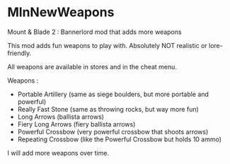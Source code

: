 # MlnNewWeapons
Mount & Blade 2 : Bannerlord mod that adds more weapons

This mod adds fun weapons to play with. Absolutely NOT realistic or lore-friendly.

All weapons are available in stores and in the cheat menu.

Weapons :
- Portable Artillery (same as siege boulders, but more portable and powerful)
- Really Fast Stone (same as throwing rocks, but way more fun)
- Long Arrows (ballista arrows)
- Fiery Long Arrows (fiery ballista arrows)
- Powerful Crossbow (very powerful crossbow that shoots arrows)
- Repeating Crossbow (like the Powerful Crossbow but holds 10 ammo)

I will add more weapons over time.
